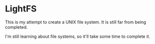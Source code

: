# LightFS
This is my attempt to create a UNIX file system. It is still far from being completed.

I'm still learning about file systems, so it'll take some time to complete it.

